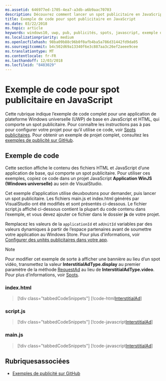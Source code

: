 ```yaml
---
ms.assetid: 646977ed-1705-4ea7-a3db-a6b9aac70703
description: Découvrez comment lancer un spot publicitaire en JavaScript/HTML.
title: Exemple de code pour spot publicitaire en JavaScript
ms.date: 03/22/2018
ms.topic: article
keywords: windows10, uwp, pub, publicités, spots, javascript, exemple de code
ms.localizationpriority: medium
ms.openlocfilehash: 98ba09b88c96b0f0afb4ba5a786d31442fd9da05
ms.sourcegitcommit: b4c502d69a13340f6e3c887aa3c26ef2aeee9cee
ms.translationtype: MT
ms.contentlocale: fr-FR
ms.lasthandoff: 12/03/2018
ms.locfileid: "8483029"
---
```

# <a name="interstitial-ad-sample-code-in-javascript"></a>Exemple de code pour spot publicitaire en JavaScript

Cette rubrique indique l’exemple de code complet pour une application de plateforme Windows universelle (UWP) de base en JavaScript et HTML, qui comporte un spot publicitaire. Pour connaître les instructions pas à pas pour configurer votre projet pour qu’il utilise ce code, voir [Spots publicitaires](interstitial-ads.md). Pour obtenir un exemple de projet complet, consultez les [exemples de publicité sur GitHub](http://aka.ms/githubads).

## <a name="code-example"></a>Exemple de code

Cette section affiche le contenu des fichiers HTML et JavaScript d’une application de base, qui comporte un spot publicitaire. Pour utiliser ces exemples, copiez ce code dans un projet JavaScript **Application WinJS (Windows universelle)** au sein de VisualStudio.

Cet exemple d’application utilise deuxboutons pour demander, puis lancer un spot publicitaire. Les fichiers main.js et index.html générés par VisualStudio ont été modifiés et sont présentés ci-dessous. Le fichier script.js affiché ci-dessous contient la plupart du code contenu dans l’exemple, et vous devez ajouter ce fichier dans le dossier **js** de votre projet.

Remplacez les valeurs de la ```applicationId``` et ```adUnitId``` variables par des valeurs dynamiques à partir de l’espace partenaires avant de soumettre votre application au Windows Store. Pour plus d’informations, voir [Configurer des unités publicitaires dans votre app](set-up-ad-units-in-your-app.md#live-ad-units).

> [!NOTE]
> Pour modifier cet exemple de sorte à afficher une bannière au lieu d’un spot vidéo, transmettez la valeur  **InterstitialAdType.display** au premier paramètre de la méthode [RequestAd](https://docs.microsoft.com/uwp/api/microsoft.advertising.winrt.ui.interstitialad.requestad) au lieu de **InterstitialAdType.video**. Pour plus d’informations, voir [Spots](interstitial-ads.md).

### <a name="indexhtml"></a>index.html

> [!div class="tabbedCodeSnippets"]
[!code-html[InterstitialAd](./code/AdvertisingSamples/InterstitialAdSamples/js/index.html#L1-L21)]

### <a name="scriptjs"></a>script.js

> [!div class="tabbedCodeSnippets"]
[!code-javascript[InterstitialAd](./code/AdvertisingSamples/InterstitialAdSamples/js/script.js#script)]

### <a name="mainjs"></a>main.js

> [!div class="tabbedCodeSnippets"]
[!code-javascript[InterstitialAd](./code/AdvertisingSamples/InterstitialAdSamples/js/main.js#main)]

## <a name="related-topics"></a>Rubriquesassociées

* [Exemples de publicité sur GitHub](http://aka.ms/githubads)

 
